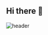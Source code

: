 ## Hi there 👋
![header](https://capsule-render.vercel.app/api?type=soft&height=300&section=header&text=Mihye's%20Github&fontSize=90&fontcolor=8E007E)

<!--
**mihye39/mihye39** is a ✨ _special_ ✨ repository because its `README.md` (this file) appears on your GitHub profile.

Here are some ideas to get you started:

- 🔭 I’m currently working on ...
- 🌱 I’m currently learning ...
- 👯 I’m looking to collaborate on ...
- 🤔 I’m looking for help with ...
- 💬 Ask me about ...
- 📫 How to reach me: ...
- 😄 Pronouns: ...
- ⚡ Fun fact: ...
-->
